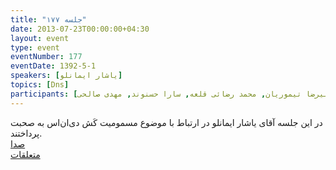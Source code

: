 ```yaml
---
title: "جلسه ۱۷۷"
date: 2013-07-23T00:00:00+04:30
layout: event
type: event
eventNumber: 177
eventDate: 1392-5-1
speakers: [یاشار ایمانلو]
topics: [Dns]
participants: [بهنام توکلی کرمانی, مازیار سجودیان, محمدرضا کمالی‌فرد, محمد درویش, اسماعیل پارسا ضیابری, علی رستگار, نیما جلالی, فرید احمدیان, رضا شالباف‌زاده, سید مجید عظیمی, مهدی افشاری, کمیل کمالی, یاشار ایمانلو, سعید ظهرابی, وحیدرضا نادری, کیوان هدایتی, آرش شمس, چالیست, نویا آقاحسنی, محمد حسین حامدی, آرمان مردانی, سید محمد مسعود صدرنژاد, کوشا اسماعیل‌پور, حسین شکری, یه انقلابی, حمید صالحیان, سید حمید مهدوی, وحید فردی, زهرا اصلانی, سمانه شاه محمدی, محمد افاضاتی, زهرا اعماری, سید احمد حسینی, دانیال نیک‌نام, مهرشاد زندی گهر, علیرضا تیموریان, محمد رضائی قلعه, سارا حسنوند, مهدی صالحی]
---
```

در این جلسه آقای یاشار ایمانلو در ارتباط با موضوع مسمومیت کَش دی‌ان‌اس به صحبت پرداختند.  
[صدا](https://archive.org/details/tehlug_177_dns_cache_poisoning)  
[متعلقات](/events/presentations/177/dns_cache_poisoning.zip)  


